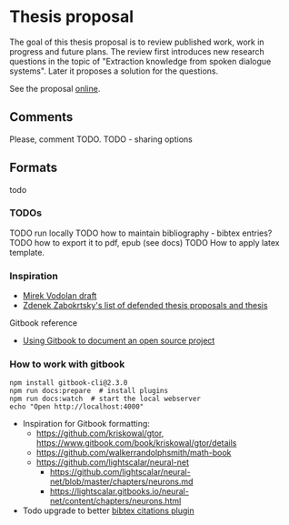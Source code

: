 # Thesis proposal

The goal of this thesis proposal is to review published work, work in progress and future plans.
The review first introduces new research questions in the topic of "Extraction knowledge from spoken dialogue systems".
Later it proposes a solution for the questions.

See the proposal [online](https://oplatek.gitbooks.io/thesis-proposal/content/).

## Comments

Please, comment TODO.
TODO - sharing options

## Formats

todo

### TODOs
TODO run locally TODO how to maintain bibliography - bibtex entries? 
TODO how to export it to pdf, epub (see docs)
TODO How to apply latex template.


### Inspiration
- [Mirek Vodolan draft](https://www.overleaf.com/5351566ypdgnm#/18184097/)
- [Zdenek Zabokrtsky's list of defended thesis proposals and thesis](http://ufal.mff.cuni.cz/~zabokrtsky/pgs/kalendar.html)

Gitbook reference
- [Using Gitbook to document an open source project](https://medium.com/@gpbl/how-to-use-gitbook-to-publish-docs-for-your-open-source-npm-packages-465dd8d5bfba#.h5ufyl7w://medium.com/@gpbl/how-to-use-gitbook-to-publish-docs-for-your-open-source-npm-packages-465dd8d5bfba#.h5ufyl7wu)

### How to work with gitbook 
```
npm install gitbook-cli@2.3.0
npm run docs:prepare  # install plugins
npm run docs:watch  # start the local webserver
echo "Open http://localhost:4000"
```

- Inspiration for Gitbook formatting:
    - https://github.com/kriskowal/gtor, https://www.gitbook.com/book/kriskowal/gtor/details
    - https://github.com/walkerrandolphsmith/math-book
    - https://github.com/lightscalar/neural-net
        - https://github.com/lightscalar/neural-net/blob/master/chapters/neurons.md
        - https://lightscalar.gitbooks.io/neural-net/content/chapters/neurons.html
- Todo upgrade to better [bibtex citations plugin](https://plugins.gitbook.com/browse?q=bibtex)
